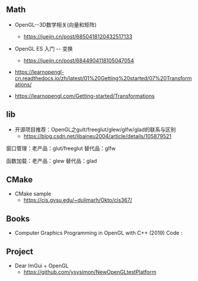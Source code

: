 
## Math
- OpenGL--3D数学相关(向量和矩阵)
  - https://juejin.cn/post/6850418120432517133

- OpenGL ES 入门 -- 变换
  - https://juejin.cn/post/6844904118105047054

- https://learnopengl-cn.readthedocs.io/zh/latest/01%20Getting%20started/07%20Transformations/

- https://learnopengl.com/Getting-started/Transformations




## lib
- 开源项目推荐：OpenGL之gult/freeglut/glew/glfw/glad的联系与区别
  - https://blog.csdn.net/libaineu2004/article/details/105879521

窗口管理：老产品：glut/freeglut 替代品：glfw

函数加载：老产品：glew 替代品：glad


## CMake
- CMake sample
  - https://cis.gvsu.edu/~dulimarh/Okto/cis367/


## Books
- Computer Graphics Programming in OpenGL with C++ (2019)
  Code :



## Project
- Dear ImGui + OpenGL
  - https://github.com/ysysimon/NewOpenGLtestPlatform